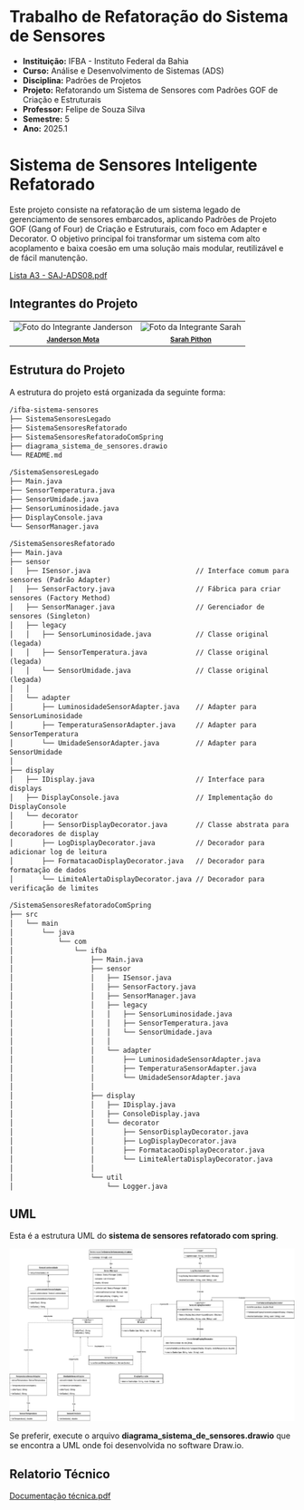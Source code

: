 # Trabalho de Refatoração do Sistema de Sensores
- **Instituição:** IFBA - Instituto Federal da Bahia
- **Curso:** Análise e Desenvolvimento de Sistemas (ADS)
- **Disciplina:** Padrões de Projetos
- **Projeto:** Refatorando um Sistema de Sensores com Padrões GOF de Criação e Estruturais
- **Professor:** Felipe de Souza Silva
- **Semestre:** 5
- **Ano:** 2025.1

# Sistema de Sensores Inteligente Refatorado

Este projeto consiste na refatoração de um sistema legado de gerenciamento de sensores embarcados, aplicando Padrões de Projeto GOF (Gang of Four) de Criação e Estruturais, com foco em Adapter e Decorator. O objetivo principal foi transformar um sistema com alto acoplamento e baixa coesão em uma solução mais modular, reutilizável e de fácil manutenção.


[Lista A3 - SAJ-ADS08.pdf](https://github.com/user-attachments/files/21475588/A3.-.SAJ-ADS08.-.Refatorando.um.Sistema.de.Sensores.com.Padroes.GOF.de.Criacao.e.Estruturais.pdf)

## Integrantes do Projeto

<table>
  <tr>
    <td align="center">
      <img src="https://avatars.githubusercontent.com/u/80362674?v=4" width="100px;" alt="Foto do Integrante Janderson"/><br />
      <sub><b><a href="https://github.com/JandersonMota">Janderson Mota</a></b></sub>
    </td>
    <td align="center">
      <img src="https://avatars.githubusercontent.com/u/110790276?v=4" width="100px;" alt="Foto da Integrante Sarah"/><br />
      <sub><b><a href="https://github.com/">Sarah Pithon</a></b></sub>
    </td>
  </tr>
</table>

## Estrutura do Projeto

A estrutura do projeto está organizada da seguinte forma:

```
/ifba-sistema-sensores
├── SistemaSensoresLegado
├── SistemaSensoresRefatorado
├── SistemaSensoresRefatoradoComSpring
├── diagrama_sistema_de_sensores.drawio
└── README.md
```


```
/SistemaSensoresLegado
├── Main.java
├── SensorTemperatura.java
├── SensorUmidade.java
├── SensorLuminosidade.java
├── DisplayConsole.java
└── SensorManager.java
```


```
/SistemaSensoresRefatorado
├── Main.java
├── sensor
│   ├── ISensor.java                          // Interface comum para sensores (Padrão Adapter)
│   ├── SensorFactory.java                    // Fábrica para criar sensores (Factory Method)
│   ├── SensorManager.java                    // Gerenciador de sensores (Singleton)
│   ├── legacy
│   │   ├── SensorLuminosidade.java           // Classe original (legada)
│   │   ├── SensorTemperatura.java            // Classe original (legada)
│   │   └── SensorUmidade.java                // Classe original (legada)
│   │
│   └── adapter
│       ├── LuminosidadeSensorAdapter.java    // Adapter para SensorLuminosidade
│       ├── TemperaturaSensorAdapter.java     // Adapter para SensorTemperatura
│       └── UmidadeSensorAdapter.java         // Adapter para SensorUmidade
│
├── display
│   ├── IDisplay.java                         // Interface para displays
│   ├── DisplayConsole.java                   // Implementação do DisplayConsole
│   └── decorator
│       ├── SensorDisplayDecorator.java       // Classe abstrata para decoradores de display
│       ├── LogDisplayDecorator.java          // Decorador para adicionar log de leitura
│       ├── FormatacaoDisplayDecorator.java   // Decorador para formatação de dados
│       └── LimiteAlertaDisplayDecorator.java // Decorador para verificação de limites
```


```
/SistemaSensoresRefatoradoComSpring
├── src
│   └── main
│       └── java
│           └── com
│               └── ifba
│                   ├── Main.java
│                   ├── sensor
│                   │   ├── ISensor.java
│                   │   ├── SensorFactory.java
│                   │   ├── SensorManager.java
│                   │   ├── legacy
│                   │   │   ├── SensorLuminosidade.java
│                   │   │   ├── SensorTemperatura.java
│                   │   │   └── SensorUmidade.java
│                   │   │
│                   │   └── adapter
│                   │       ├── LuminosidadeSensorAdapter.java
│                   │       ├── TemperaturaSensorAdapter.java
│                   │       └── UmidadeSensorAdapter.java
│                   │
│                   ├── display
│                   │   ├── IDisplay.java
│                   │   ├── ConsoleDisplay.java
│                   │   └── decorator
│                   │       ├── SensorDisplayDecorator.java
│                   │       ├── LogDisplayDecorator.java
│                   │       ├── FormatacaoDisplayDecorator.java
│                   │       └── LimiteAlertaDisplayDecorator.java
│                   │
│                   └── util
│                       └── Logger.java
```

## UML
Esta é a estrutura UML do **sistema de sensores refatorado com spring**.

![UML do sitema com spring](<UML - Sistema de Sensores.png>)

Se preferir, execute o arquivo **diagrama_sistema_de_sensores.drawio** que se encontra a UML onde foi desenvolvida no software Draw.io.

## Relatorio Técnico

[Documentação técnica.pdf](https://github.com/user-attachments/files/21553553/Exercicio.-.Refatorando.um.Sistema.de.Sensores.com.Padroes.GOF.de.Criacao.e.Estruturais.pdf)

